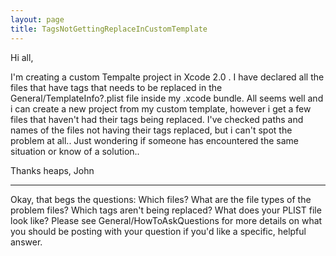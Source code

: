 ```yaml
---
layout: page
title: TagsNotGettingReplaceInCustomTemplate
---
```


Hi all,

I'm creating a custom Tempalte project in Xcode 2.0 .  I have declared all the files that have tags that needs to be replaced in the General/TemplateInfo?.plist file inside my .xcode bundle.  All seems well and i can create a new project from my custom template, however i get a few files that haven't had their tags being replaced.
I've checked paths and names of the files not having their tags replaced, but i can't spot the problem at all.. Just wondering if someone has encountered the same situation or know of a solution..

Thanks heaps, John

----

Okay, that begs the questions: Which files? What are the file types of the problem files? Which tags aren't being replaced? What does your PLIST file look like? Please see General/HowToAskQuestions for more details on what you should be posting with your question if you'd like a specific, helpful answer.
